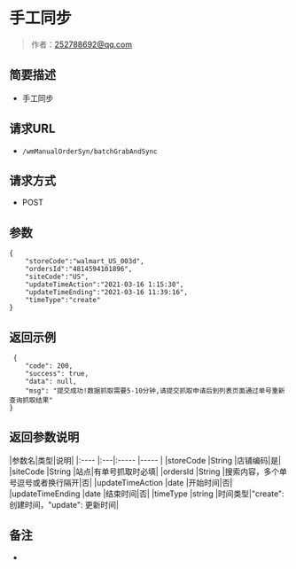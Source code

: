 # 手工同步

> 作者：252788692@qq.com

## 简要描述

- 手工同步

## 请求URL
- ` /wmManualOrderSyn/batchGrabAndSync `
  
## 请求方式
- POST 

## 参数
``` 
{
    "storeCode":"walmart_US_003d",
    "ordersId":"4814594101896",
	"siteCode":"US",
    "updateTimeAction":"2021-03-16 1:15:30",
    "updateTimeEnding":"2021-03-16 11:39:16",
    "timeType":"create"
}
``` 
## 返回示例 

``` 
 {
    "code": 200,
    "success": true,
    "data": null,
    "msg": "提交成功!数据抓取需要5-10分钟,请提交抓取申请后到列表页面通过单号重新查询抓取结果"
}
```

## 返回参数说明 

|参数名|类型|说明|
|:----    |:---|:----- |-----   |
|storeCode |String   |店铺编码|是|
|siteCode |String   |站点|有单号抓取时必填|
|ordersId |String   |搜索内容，多个单号逗号或者换行隔开|否|
|updateTimeAction |date   |开始时间|否|
|updateTimeEnding |date   |结束时间|否|
|timeType |string   |时间类型|"create": 创建时间，"update": 更新时间|

## 备注 

-